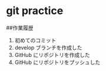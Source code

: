 # git practice

##作業履歴
1. 初めてのコミット
2. develop ブランチを作成した
3. GitHub にリポジトリを作成した
4. GitHub にリポジトリをプッシュした
